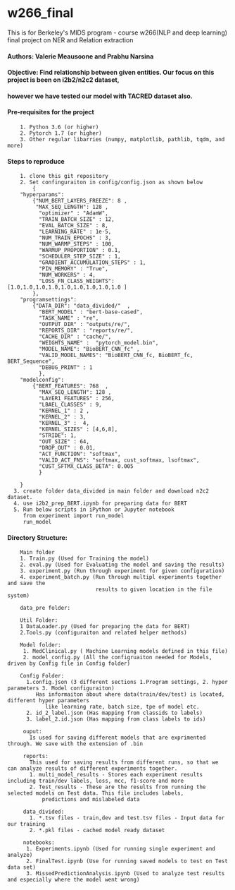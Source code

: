 # w266_final
This is for Berkeley's MIDS program - course w266(NLP and deep learning)  final project on NER and Relation extraction

#### Authors: Valerie Meausoone and Prabhu Narsina

#### Objective: Find relationship between given entities. Our focus on this project is been on i2b2/n2c2 dataset, 
#### however we have tested our model with TACRED dataset also.
#### Pre-requisites for the project
        1. Python 3.6 (or higher)
        2. Pytorch 1.7 (or higher)
        3. Other regular libarries (numpy, matplotlib, pathlib, tqdm, and more)

#### Steps to reproduce
        1. clone this git repository
        2. Set confinguraiton in config/config.json as shown below
            {
        "hyperparams":
            {"NUM_BERT_LAYERS_FREEZE": 8 , 
             "MAX_SEQ_LENGTH": 128 ,
              "optimizer" : "AdamW",  
              "TRAIN_BATCH_SIZE" : 12, 
              "EVAL_BATCH_SIZE" : 8, 
              "LEARNING_RATE" : 1e-5, 
              "NUM_TRAIN_EPOCHS" : 3, 
              "NUM_WARMP_STEPS" : 100,
              "WARMUP_PROPORTION" : 0.1,
              "SCHEDULER_STEP_SIZE" : 1,
              "GRADIENT_ACCUMULATION_STEPS" : 1,
              "PIN_MEMORY" : "True",
              "NUM_WORKERS" : 4,
              "LOSS_FN_CLASS_WEIGHTS": [1.0,1.0,1.0,1.0,1.0,1.0,1.0,1.0,1.0 ]
            },
        "programsettings":
            {"DATA_DIR": "data_divided/"  ,
              "BERT_MODEL" : "bert-base-cased",  
              "TASK_NAME" : "re", 
              "OUTPUT_DIR" : "outputs/re/", 
              "REPORTS_DIR" : "reports/re/", 
              "CACHE_DIR" : "cache/", 
              "WEIGHTS_NAME" :  "pytorch_model.bin",
              "MODEL_NAME": "BioBERT_CNN_fc" , 
              "VALID_MODEL_NAMES": "BioBERT_CNN_fc, BioBERT_fc, BERT_Sequence",
              "DEBUG_PRINT" : 1
              },	
        "modelconfig":
            {"BERT_FEATURES": 768  ,
              "MAX_SEQ_LENGTH": 128 ,
              "LAYER1_FEATURES" : 256,  
              "LBAEL_CLASSES" : 9, 
              "KERNEL_1" : 2 , 
              "KERNEL_2" : 3, 
              "KERNEL_3" :  4,
              "KERNEL_SIZES" : [4,6,8],
              "STRIDE": 1,
              "OUT_SIZE" : 64,
              "DROP_OUT" : 0.01,
              "ACT_FUNCTION": "softmax", 
              "VALID_ACT_FNS": "softmax, cust_softmax, lsoftmax",
              "CUST_SFTMX_CLASS_BETA": 0.005
              }	

        }
      3. create folder data_divided in main folder and download n2c2 dataset.
      4. use i2b2_prep_BERT.ipynb for preparing data for BERT
      5. Run below scripts in iPython or Jupyter notebook
         from experiment import run_model
         run_model

         
#### Directory Structure: 
        Main folder 
        1. Train.py (Used for Training the model)
        2. eval.py (Used for Evaluating the model and saving the results)
        3. experiment.py (Run through experiment for given configuration)
        4. experiment_batch.py (Run through multipl experiments together and save the 
                                results to given location in the file system)

        data_pre folder:

        Util Folder:
        1 DataLoader.py (Used for preparing the data for BERT)
        2.Tools.py (configuraiton and related helper methods)

        Model folder:
         1. MedClinical.py ( Machine Learning models defined in this file)
         2. model_config.py (All the configruaiton needed for Models, driven by Config file in Config folder)

        Config Folder:
          1.config.json (3 different sections 1.Program settings, 2. hyper parameters 3. Model configuraiton)
             Has informaiton about where data(train/dev/test) is located, different hyper parameters 
                like learning rate, batch size, tpe of model etc.
          2. id_2_label.json (Has mapping from classids to labels)
          3. label_2.id.json (Has mapping from class labels to ids)

         ouput:
           Is used for saving different models that are exprimented through. We save with the extension of .bin

         reports:
           This used for saving results from different runs, so that we can analyze results of different experiments together.
           1. multi_model_results - Stores each experiment results including train/dev labels, loss, mcc, f1-score and more
           2. Test_results - These are the results from running the selected models on Test data. This file includes labels, 
               predictions and mislabeled data

         data_divided:
           1. *.tsv files - train,dev and test.tsv files - Input data for our training
           2. *.pkl files - cached model ready dataset

         notebooks:
          1. Experiments.ipynb (Used for running single experiment and analyze)
          2. FinalTest.ipynb (Use for running saved models to test on Test data set)
          3. MissedPredictionAnalysis.ipynb (Used to analyze test results and especially where the model went wrong)
